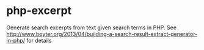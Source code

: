 php-excerpt
===========

Generate search excerpts from text given search terms in PHP.
See http://www.boyter.org/2013/04/building-a-search-result-extract-generator-in-php/ for details

